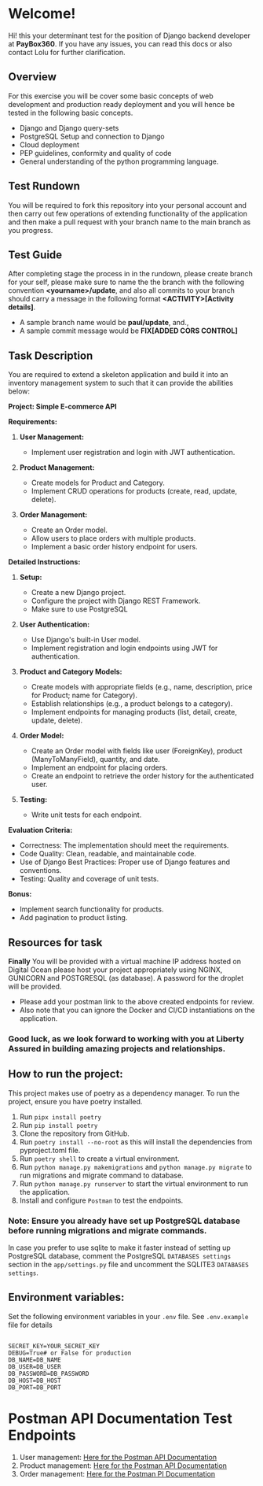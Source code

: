 
# Welcome!

Hi! this your determinant test for the position of Django backend developer at **PayBox360**.  If you have any issues, you can read this docs or also contact Lolu for further clarification.


##  Overview

For this exercise you will be cover some basic concepts of web development and production ready deployment  and you will hence be tested in the following basic concepts.

- Django and Django query-sets
- PostgreSQL Setup and connection to Django
- Cloud deployment
- PEP guidelines, conformity and quality of code 
- General understanding of the python programming language.

## Test Rundown

You will be required to fork this repository into your personal account and then carry out few operations of extending functionality of the application and then make a pull request with your branch name to the main branch as you progress.

## Test Guide

After completing stage the process in in the rundown, please create branch for your self, please make sure to name the the branch with the following convention **\<yourname>/update**, and also all commits to your branch should carry a message in the following format **\<ACTIVITY>[Activity details]**.

- A sample branch name would be **paul/update**, and., 
- A sample commit message would be **FIX[ADDED CORS CONTROL]**

## Task Description

You are required to extend a skeleton application and build it into an inventory management system to such that it can provide the abilities below:


**Project: Simple E-commerce API**

**Requirements:**
1. **User Management:**
   - Implement user registration and login with JWT authentication.
   
2. **Product Management:**
   - Create models for Product and Category.
   - Implement CRUD operations for products (create, read, update, delete).

3. **Order Management:**
   - Create an Order model.
   - Allow users to place orders with multiple products.
   - Implement a basic order history endpoint for users.

**Detailed Instructions:**

1. **Setup:**
   - Create a new Django project.
   - Configure the project with Django REST Framework.
   - Make sure to use PostgreSQL

2. **User Authentication:**
   - Use Django's built-in User model.
   - Implement registration and login endpoints using JWT for authentication.

3. **Product and Category Models:**
   - Create models with appropriate fields (e.g., name, description, price for Product; name for Category).
   - Establish relationships (e.g., a product belongs to a category).
   - Implement endpoints for managing products (list, detail, create, update, delete).

4. **Order Model:**
   - Create an Order model with fields like user (ForeignKey), product (ManyToManyField), quantity, and date.
   - Implement an endpoint for placing orders.
   - Create an endpoint to retrieve the order history for the authenticated user.

5. **Testing:**
   - Write unit tests for each endpoint.

**Evaluation Criteria:**
- Correctness: The implementation should meet the requirements.
- Code Quality: Clean, readable, and maintainable code.
- Use of Django Best Practices: Proper use of Django features and conventions.
- Testing: Quality and coverage of unit tests.

**Bonus:**
- Implement search functionality for products.
- Add pagination to product listing.


## Resources for task

**Finally**
You will be provided with a virtual machine IP address hosted on Digital Ocean please host your project appropriately using NGINX,  GUNICORN and POSTGRESQL (as database). A password for the droplet will be provided.

- Please add your postman link to the above created endpoints for review.
- Also note that you can ignore the Docker and CI/CD instantiations on the application.

### Good luck, as we look forward to working with you at Liberty Assured in building amazing projects and relationships.

## How to run the project:

This project makes use of poetry as a dependency manager. To run the project, ensure you have poetry installed.

1. Run `pipx install poetry`
2. Run `pip install poetry`
3. Clone the repository from GitHub.
4. Run `poetry install --no-root` as this will install the dependencies from pyproject.toml file.
5. Run `poetry shell` to create a virtual environment.
6. Run `python manage.py makemigrations` and `python manage.py migrate` to run migrations and migrate command to database.
7. Run `python manage.py runserver` to start the virtual environment to run the application.
8. Install and configure `Postman` to test the endpoints.

### Note: Ensure you already have set up PostgreSQL database before running migrations and migrate commands.

In case you prefer to use sqlite to make it faster instead of setting up PostgreSQL database,
comment the PostgreSQL `DATABASES settings` section in the `app/settings.py` file and uncomment the
SQLITE3 `DATABASES settings`.

## Environment variables:

Set the following environment variables in your `.env` file. See `.env.example` file for details

```dotenv

SECRET_KEY=YOUR_SECRET_KEY
DEBUG=True# or False for production
DB_NAME=DB_NAME
DB_USER=DB_USER
DB_PASSWORD=DB_PASSWORD
DB_HOST=DB_HOST
DB_PORT=DB_PORT

```


# Postman API Documentation Test Endpoints

1. User management: [Here for the Postman API Documentation](https://backend-test-postman-api.postman.co/workspace/Backend-Test-Postman-API-Worksp~5ac55dbf-f19d-4ded-b830-bf34ccc25755/folder/27786069-cfe5acc1-c99f-4629-8169-9acd63165fab?action=share&creator=27786069&ctx=documentation)
2. Product management: [Here for the Postman API Documentation](https://backend-test-postman-api.postman.co/workspace/Backend-Test-Postman-API-Worksp~5ac55dbf-f19d-4ded-b830-bf34ccc25755/folder/27786069-2a522d0c-68c4-4988-b74f-9011fada2d37?action=share&creator=27786069&ctx=documentation)
3. Order management: [Here for the Postman PI Documentation](https://backend-test-postman-api.postman.co/workspace/Backend-Test-Postman-API-Worksp~5ac55dbf-f19d-4ded-b830-bf34ccc25755/folder/27786069-f67f7517-b9b7-4343-86ab-7c9b76120b3f?action=share&creator=27786069&ctx=documentation)
